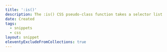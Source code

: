 ```yaml
---
title: ':is()'
description: The :is() CSS pseudo-class function takes a selector list as its argument, and selects any element that can be selected by one of the selectors in that list.
date: Created
tags:
  - snippets
  - css
layout: snippet
eleventyExcludeFromCollections: true
---
```

